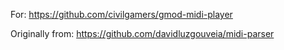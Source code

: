For: https://github.com/civilgamers/gmod-midi-player

Originally from: https://github.com/davidluzgouveia/midi-parser
